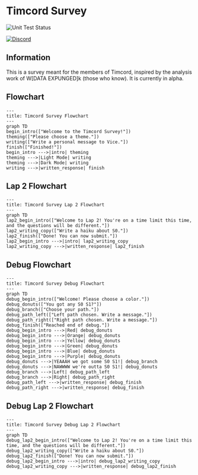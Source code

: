 # Timcord Survey

![Unit Test Status](https://img.shields.io/github/actions/workflow/status/ObjectsCountries/Timcord-Survey/npm.yml?logo=nodedotjs&label=Unit%20Tests)

[![Discord](https://img.shields.io/badge/Discord-%235865F2.svg?style=for-the-badge&logo=discord&logoColor=white)](https://discord.gg/timotainment)

## Information

This is a survey meant for the members of Timcord, inspired by the analysis work of W\[DATA EXPUNGED]k (those who know). It is currently in alpha.

## Flowchart

```mermaid
---
title: Timcord Survey Flowchart
---
graph TD
begin_intro(["Welcome to the Timcord Survey!"])
theming(["Please choose a theme."])
writing(["Write a personal message to Vice."])
finish(["Finished!"])
begin_intro --->|intro| theming
theming --->|Light Mode| writing
theming --->|Dark Mode| writing
writing --->|written_response| finish
```

## Lap 2 Flowchart

```mermaid
---
title: Timcord Survey Lap 2 Flowchart
---
graph TD
lap2_begin_intro(["Welcome to Lap 2! You're on a time limit this time, and the questions will be different."])
lap2_writing_copy(["Write a haiku about S0."])
lap2_finish(["Done! You can now submit."])
lap2_begin_intro --->|intro| lap2_writing_copy
lap2_writing_copy --->|written_response| lap2_finish
```

## Debug Flowchart

```mermaid
---
title: Timcord Survey Debug Flowchart
---
graph TD
debug_begin_intro(["Welcome! Please choose a color."])
debug_donuts(["You got any S0 S1?"])
debug_branch(["Choose your path."])
debug_path_left(["Left path chosen. Write a message."])
debug_path_right(["Right path chosen. Write a message."])
debug_finish(["Reached end of debug."])
debug_begin_intro --->|Red| debug_donuts
debug_begin_intro --->|Orange| debug_donuts
debug_begin_intro --->|Yellow| debug_donuts
debug_begin_intro --->|Green| debug_donuts
debug_begin_intro --->|Blue| debug_donuts
debug_begin_intro --->|Purple| debug_donuts
debug_donuts --->|YEAAAH we got some S0 S1!| debug_branch
debug_donuts --->|NAWWWW we're outta S0 S1!| debug_donuts
debug_branch --->|Left| debug_path_left
debug_branch --->|Right| debug_path_right
debug_path_left --->|written_response| debug_finish
debug_path_right --->|written_response| debug_finish
```

## Debug Lap 2 Flowchart

```mermaid
---
title: Timcord Survey Debug Lap 2 Flowchart
---
graph TD
debug_lap2_begin_intro(["Welcome to Lap 2! You're on a time limit this time, and the questions will be different."])
debug_lap2_writing_copy(["Write a haiku about S0."])
debug_lap2_finish(["Done! You can now submit."])
debug_lap2_begin_intro --->|intro| debug_lap2_writing_copy
debug_lap2_writing_copy --->|written_response| debug_lap2_finish
```

